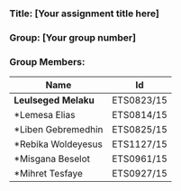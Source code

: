 ### Title: [Your assignment title here]
### Group: [Your group number]
### Group Members:
| Name                 | Id         |
|----------------------|------------|
|  **Leulseged Melaku**   | ETS0823/15 |
|  *Lemesa Elias        | ETS0814/15 |
|  *Liben Gebremedhin   | ETS0825/15 |
|  *Rebika Woldeyesus   | ETS1127/15 |
|  *Misgana Beselot     | ETS0961/15 |
|  *Mihret Tesfaye      | ETS0927/15 |
